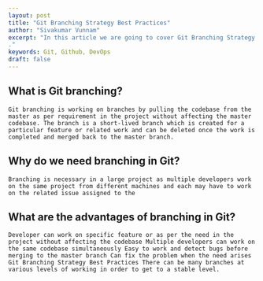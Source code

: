 ```yaml
---
layout: post
title: "Git Branching Strategy Best Practices"
author: "Sivakumar Vunnam"
excerpt: "In this article we are going to cover Git Branching Strategy Best Practices,What is Git branching,Why do we need branching in Git,What are the advantages of branching in Git,Commands used in Git branching.
."
keywords: Git, Github, DevOps
draft: false
---
```

What is Git branching?
---------------
```Git branching is working on branches by pulling the codebase from the master as per requirement in the project without affecting the master codebase. The branch is a short-lived branch which is created for a particular feature or related work and can be deleted once the work is completed and merged back to the master branch.```

Why do we need branching in Git?
---------------
```Branching is necessary in a large project as multiple developers work on the same project from different machines and each may have to work on the related issue assigned to the```

What are the advantages of branching in Git?
---------------
```Developer can work on specific feature or as per the need in the project without affecting the codebase Multiple developers can work on the same codebase simultaneously Easy to work and detect bugs before merging to the master branch Can fix the problem when the need arises Git Branching Strategy Best Practices There can be many branches at various levels of working in order to get to a stable level.```
